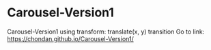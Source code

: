 # Carousel-Version1
Carousel-Version1 using transform: translate(x, y) transition
Go to link: https://chondan.github.io/Carousel-Version1/
